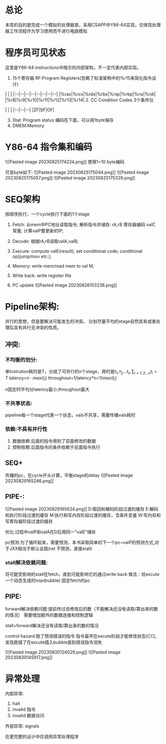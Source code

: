 # 总论
本库的目的是完成一个模拟的处理器类，采用CSAPP中Y86-64实现，仅体现处理器工作流程作为学习使用而不进行电路模拟

# 程序员可见状态
这里是Y86-64 instructions中暗示的内部架构，不一定代表内部实现。

1. 15个寄存器 RF:Program Registers(忽略了标准架构中的%r15来简化指令设计)

| | |
|--|--|--|--|--|--|--|--|
|%rax|%rcx|%rdx|%rbx|%rsp|%rbp|%rsi|%rdi|
|%r8|%r9|%r10|%r11|%r12|%r13|%r14|
2. CC Condition Codes 3个条件位

| | |
|--|--|--|
|ZF|SF|OF|

3. Stat: Program status 编码在下面，可以用1byte保存
4. DMEM:Memory

# Y86-64 指令集和编码
![[Pasted image 20230825174224.png]]
使用1~10 byte编码

可变byte如下:
![[Pasted image 20230825175044.png]]
![[Pasted image 20230825175057.png]]
![[Pasted image 20230825175329.png]]

# SEQ架构
按顺序执行，一个cycle执行下面的1个stage
1. Fetch:
从mem中PC地址读取指令;
解析指令并储存:
rA,rB   寄存器编码
valC   常量;
计算valP要更新的IP;

2. Decode:
根据rA,rB读取valA,valB;

3. Execute:
compute valE(result);
set conditional code;
conditional op(jump/mov etc.);

4. Memory:
wirte mem/read mem to val M;

5. Write back:
write register file
6. PC update
![[Pasted image 20230826153238.png]]



# Pipeline架构:
并行的思想，但是要解决可能发生的冲突。
分划尽量平均的stage自然具有或者处理后具有并行无冲突的性质。

## 冲突:
### 不均衡的划分:
单Instrution耗时是T，分成了可并行的n个stage，用时是$t_1,t_2...t_n$
$\sum_{i=1,2...n}t_i=T$
latency=$n\cdot max(t_i)$
throughout=1/latency*n=1/$max(t_i)$

n固定时平均分latency最小,throughout最大

### 不共享状态:
pipeline每一个stage代表一个状态，vals不共享，需要传播vals耗时

### 依赖:不具有并行性
1. 数据依赖:后面的指令用到了前面修改的数据
2. 控制依赖:后面指令的条件依赖于前面指令执行


## SEQ+
传播的pc，在cycle开头计算，平衡stage的delay
![[Pasted image 20230829165246.png]]

## PIPE-:
![[Pasted image 20230829165624.png]]
D:取回和解码阶段过渡的缓存
E:解码和执行阶段过渡的缓存
M:执行和写内存阶段过渡的缓存，含条件变量
W:写内存和写寄存器阶段过渡的缓存

优化:过程中valP和valA在D后用同一"valE"储存

pc预测:为了循环起来，需要预测，本书采取简单的下一个pc=valP的预测方式,对于JXX相当于默认会跳(ret 不预测，直接stall)
### stall解决依赖问题:
将可能受影响的stall在fetch，直到可能影响它的通过write back
做法：给excute一个动态生成的nop(bubble)
固定fetch的pc

## PIPE:
 forward解决依赖问题:提前传过去修改后的数（不能解决还没有读取/算出来的数的情况）
需要增加额外的数据连接和控制逻辑

stall+forward解决还没有读取/算出来的数的情况

control hazard:跑了预测错误的指令
指令最早在excute阶段才能修改状态(CC),发现跑错了在excute插入bubble直到错误指令消失

![[Pasted image 20230830124029.png]]
![[Pasted image 20230830145917.png]]
# 异常处理
 内部异常:
1. halt
2. invalid 指令
3. invalid 数据访问

外部异常:
signals

在更完整的设计中应调用异常处理程序
